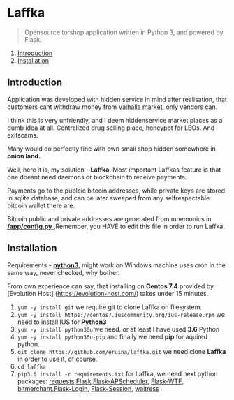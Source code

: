# Laffka
>Opensource torshop application written in Python 3, and powered by Flask.
1. [ Introduction ](#introduction)
2. [ Installation ](#installation)

<a name="introduction"></a>
## Introduction
Application was developed with hidden service in mind after realisation, that customers cant withdraw money from [Valhalla market](valhallaxmn3fydu.onion), only vendors can.

I think this is very unfriendly, and I deem hiddenservice market places as a dumb idea at all. Centralized drug selling place, honeypot for LEOs. And exitscams.

Many would do perfectly fine with own small shop hidden somewhere in __onion land.__

Well, here it is, my solution - **Laffka**. Most important Laffkas feature is that one doesnt need daemons or blockchain to receive payments.

Payments go to the publcic bitcoin addresses, while private keys are stored in sqlite database, and can be later sweeped from any selfrespectable bitcoin wallet there are.

Bitcoin public and private addresses are generated from mnemonics in [__/app/config.py__ ](app/configuration.py),Remember, you HAVE to edit this file in order to run Laffka.


<a name="#installation"></a>
## Installation

Requirements - [**python3**](https://www.python.org/download/releases/3.0/), might work on Windows machine uses cron in the same way, never checked, why bother.

From own experience can say, that installing on **Centos 7.4** provided by [Evolution Host] (https://evolution-host.com/) takes under 15 minutes.

1. ```yum -y install git``` we require git to clone Laffka on filesystem.
2. ```yum -y install https://centos7.iuscommunity.org/ius-release.rpm``` we need to install IUS for **Python3**
3. ```yum -y install python36u``` we need. or at least I have used **3.6** Python
4. ```yum -y install python36u-pip``` and finally we need **pip** for aquired python.
5. ```git clone https://github.com/eruina/laffka.git``` we need clone **Laffka** in order to use it, of course.
6. ```cd laffka```
7. ```pip3.6 install -r requirements.txt``` for Laffka, we need next python packages: [requests](http://docs.python-requests.org/en/master/),[Flask](http://flask.pocoo.org/),[Flask-APScheduler](https://github.com/viniciuschiele/flask-apscheduler), [Flask-WTF](https://flask-wtf.readthedocs.io/en/stable/), [bitmerchant](https://github.com/sbuss/bitmerchant),[Flask-Login](https://flask-login.readthedocs.io/en/latest/), [Flask-Session](https://pythonhosted.org/Flask-Session/), [waitress](https://docs.pylonsproject.org/projects/waitress/en/latest/)

